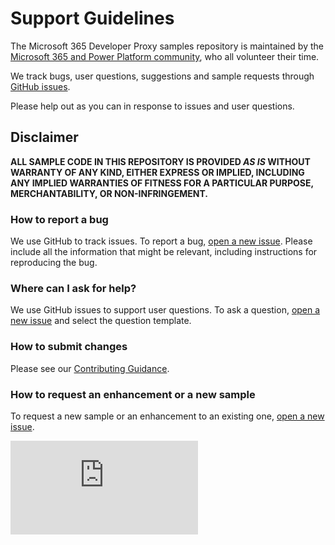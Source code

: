 # Support Guidelines

The Microsoft 365 Developer Proxy samples repository is maintained by the [Microsoft 365 and Power Platform community](https://aka.ms/m365pnp), who all volunteer their time.

We track bugs, user questions, suggestions and sample requests through [GitHub issues](https://github.com/pnp/graph-connectors-samples/issues).

Please help out as you can in response to issues and user questions.

## Disclaimer

**ALL SAMPLE CODE IN THIS REPOSITORY IS PROVIDED *AS IS* WITHOUT WARRANTY OF ANY KIND, EITHER EXPRESS OR IMPLIED, INCLUDING ANY IMPLIED WARRANTIES OF FITNESS FOR A PARTICULAR PURPOSE, MERCHANTABILITY, OR NON-INFRINGEMENT.**

### How to report a bug

We use GitHub to track issues. To report a bug, [open a new issue](https://github.com/pnp/graph-connectors-samples/issues/new/choose). Please include all the information that might be relevant, including instructions for reproducing the bug.

### Where can I ask for help?

We use GitHub issues to support user questions. To ask a question, [open a new issue](https://github.com/pnp/graph-connectors-samples/issues/new/choose) and select the question template.

### How to submit changes

Please see our [Contributing Guidance](./CONTRIBUTING.md).

### How to request an enhancement or a new sample

To request a new sample or an enhancement to an existing one, [open a new issue](https://github.com/pnp/graph-connectors-samples/issues/new/choose).

![](https://m365-visitor-stats.azurewebsites.net/graph-connectors-samples/SUPPORT.md)
